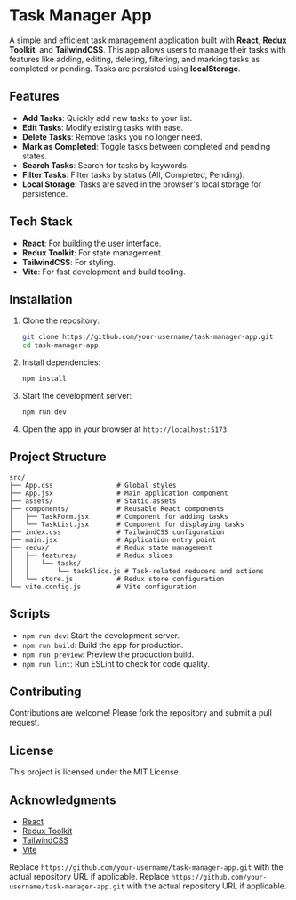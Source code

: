 # Task Manager App

A simple and efficient task management application built with **React**, **Redux Toolkit**, and **TailwindCSS**. This app allows users to manage their tasks with features like adding, editing, deleting, filtering, and marking tasks as completed or pending. Tasks are persisted using **localStorage**.

## Features

- **Add Tasks**: Quickly add new tasks to your list.
- **Edit Tasks**: Modify existing tasks with ease.
- **Delete Tasks**: Remove tasks you no longer need.
- **Mark as Completed**: Toggle tasks between completed and pending states.
- **Search Tasks**: Search for tasks by keywords.
- **Filter Tasks**: Filter tasks by status (All, Completed, Pending).
- **Local Storage**: Tasks are saved in the browser's local storage for persistence.

## Tech Stack

- **React**: For building the user interface.
- **Redux Toolkit**: For state management.
- **TailwindCSS**: For styling.
- **Vite**: For fast development and build tooling.

## Installation

1. Clone the repository:
   ```bash
   git clone https://github.com/your-username/task-manager-app.git
   cd task-manager-app
   ```

2. Install dependencies:
   ```bash
   npm install
   ```

3. Start the development server:
   ```bash
   npm run dev
   ```

4. Open the app in your browser at `http://localhost:5173`.

## Project Structure

```
src/
├── App.css                # Global styles
├── App.jsx                # Main application component
├── assets/                # Static assets
├── components/            # Reusable React components
│   ├── TaskForm.jsx       # Component for adding tasks
│   └── TaskList.jsx       # Component for displaying tasks
├── index.css              # TailwindCSS configuration
├── main.jsx               # Application entry point
├── redux/                 # Redux state management
│   ├── features/          # Redux slices
│   │   └── tasks/
│   │       └── taskSlice.js # Task-related reducers and actions
│   └── store.js           # Redux store configuration
└── vite.config.js         # Vite configuration
```

## Scripts

- `npm run dev`: Start the development server.
- `npm run build`: Build the app for production.
- `npm run preview`: Preview the production build.
- `npm run lint`: Run ESLint to check for code quality.

## Contributing

Contributions are welcome! Please fork the repository and submit a pull request.

## License

This project is licensed under the MIT License.

## Acknowledgments

- [React](https://reactjs.org/)
- [Redux Toolkit](https://redux-toolkit.js.org/)
- [TailwindCSS](https://tailwindcss.com/)
- [Vite](https://vitejs.dev/)


Replace `https://github.com/your-username/task-manager-app.git` with the actual repository URL if applicable.
Replace `https://github.com/your-username/task-manager-app.git` with the actual repository URL if applicable.